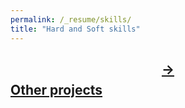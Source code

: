 ```yaml
---
permalink: /_resume/skills/
title: "Hard and Soft skills"
---
```



## [$$\rightarrow$$ Other projects](projects.md)